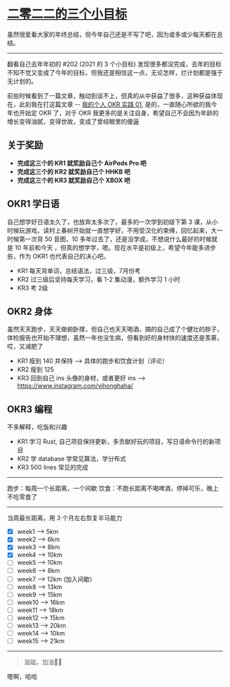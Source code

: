 # [二零二二的三个小目标](https://github.com/yihong0618/gitblog/issues/229)

虽然很爱看大家的年终总结，但今年自己还是不写了吧，因为或多或少每天都在总结。

--- 

翻看自己去年年初的 #202 (2021 的 3 个小目标) 发现很多都没完成，去年的目标不知不觉又变成了今年的目标，但我还是相信这一点，无论怎样，烂计划都是强于无计划的。

前些时候看到了一篇文章，触动到谈不上，但真的从中获益了很多，这种获益体现在，此刻我在打这篇文章 -- [我的个人 OKR 实践 01](https://justinyan.me/post/4752), 是的，一直随心所欲的我今年也开始定 OKR 了，对于 OKR 我更多的是关注自身，希望自己不会因为年龄的增长变得油腻，变得世故，变成了曾经眼里的傻逼

## 关于奖励

- **完成这三个的 KR1 就奖励自己个 AirPods Pro 吧**
- **完成这三个的 KR2 就奖励自己个 HHKB 吧**
- **完成这三个的 KR3 就奖励自己个 XBOX 吧**


## OKR1 学日语

自己想学好日语太久了，也放弃太多次了，最多的一次学到初级下第 3 课，从小时候玩游戏，读村上春树开始就一直想学好，不用受汉化的束缚，回忆起来，大一时候第一次背 50 音图，10 多年过去了，还是没学成，不想说什么最好的时候就是 10 年前和今天 ，但真的想学学，嗯。现在水平是初级上，希望今年能多进步些，作为 OKR1 也代表自己的决心吧。

- KR1 每天背单词，总结语法，过三级，7月份考
- KR2 过三级后坚持每天学习，看 1-2 集动漫，额外学习 1 小时
- KR3 考 2级

## OKR2 身体

虽然天天跑步，天天做俯卧撑，但自己也天天喝酒，搞的自己成了个健壮的胖子，体检报告也开始不理想，虽然一年也没生病，但看到好的身材快的速度还是羡慕，哎，又减肥了

- KR1 瘦到 140 并保持 --> 具体的跑步和饮食计划（评论）
- KR2 瘦到 125
- KR3 回到自己 ins 头像的身材，或者更好 ins --> https://www.instagram.com/yihonghaha/

## OKR3 编程

不多解释，吃饭和兴趣

- KR1 学习 Rust, 自己项目保持更新，多贡献好玩的项目，写日语命令行的新项目
- KR2 学 database 学常见算法，学分布式
- KR3 500 lines 常见的完成


---

跑步：每周一个长距离，一个间歇
饮食：不跑长距离不喝啤酒，停掉可乐，晚上不吃零食了


---

当周最长距离，用 3 个月左右恢复半马能力
- [x] week1  --> 5km
- [x] week2  --> 6km
- [x] week3  --> 8km
- [x] week4  --> 10km
- [ ] week5  --> 10km
- [ ] week6  --> 8km
- [ ] week7  --> 12km (加入间歇）
- [ ] week8  --> 13km
- [ ] week9  --> 15km
- [ ] week10 --> 16km
- [ ] week11 --> 18km
- [ ] week12 --> 15km
- [ ] week13 --> 20km
- [ ] week14 --> 10km
- [ ] week15 --> 21km

---

> 滋磁，加油💪🏻

嗯啊，哈哈